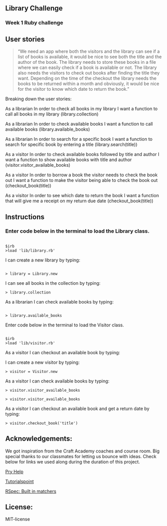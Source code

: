 ## Library Challenge

### Week 1 Ruby challenge

## User stories

> “We need an app where both the visitors and the library can see if a list of books is available, it would be nice to see both the title and the author of the book. The library needs to store these books in a file where we can easily check if a book is available or not. The library also needs the visitors to check out books after finding the title they want. Depending on the time of the checkout the library needs the books to be returned within a month and obviously, it would be nice for the visitor to know which date to return the book.”

Breaking down the user stories:

As a librarian
In order to check all books in my library
I want a function to call all books in my library
(library.collection)

As a librarian
In order to check available books
I want a function to call available books
(library.available_books)

As a librarian
In order to search for a specific book
I want a function to search for specific book by entering a title
(library.search(title))

As a visitor
In order to check available books followed by title and author
I want a function to show available books with title and author
(visitor.visitor_available_books)

As a visitor
In order to borrow a book the visitor needs to check the book out
I want a function to make the visitor being able to check the book out
(checkout_book(title))

As a visitor
In order to see which date to return the book
I want a function that will give me a receipt on my return due date
(checkout_book(title))

## Instructions

### Enter code below in the terminal to load the Library class.

```

$irb
>load 'lib/library.rb'

```

I can create a new library by typing:

```

> library = Library.new

```

I can see all books in the collection by typing:

```
> library.collection

```

As a librarian I can check available books by typing:

```

> library.available_books

```

Enter code below in the terminal to load the Visitor class.

```

$irb
>load 'lib/visitor.rb'

```

As a visitor I can checkout an available book by typing:

I can create a new visitor by typing:

```
> visitor = Visitor.new
```

As a visitor I can check available books by typing:

```
> visitor.visitor_available_books
```

```
> visitor.visitor_available_books
```

As a visitor I can checkout an available book and get a
return date by typing:

```
> visitor.checkout_book('title')
```

## Acknowledgements:

We got inspiration from the Craft Academy coaches and course room. Big special thanks to our classmates for letting us bounce with ideas. Check below for links we used along during the duration of this project.

[Pry Help](https://github.com/pry/pry#commands)

[Tutorialspoint](https://www.tutorialspoint.com/ruby/index.htm)

[RSpec: Built in matchers](https://relishapp.com/rspec/rspec-expectations/v/3-4/docs/built-in-matchers/)

## License:

MIT-license
